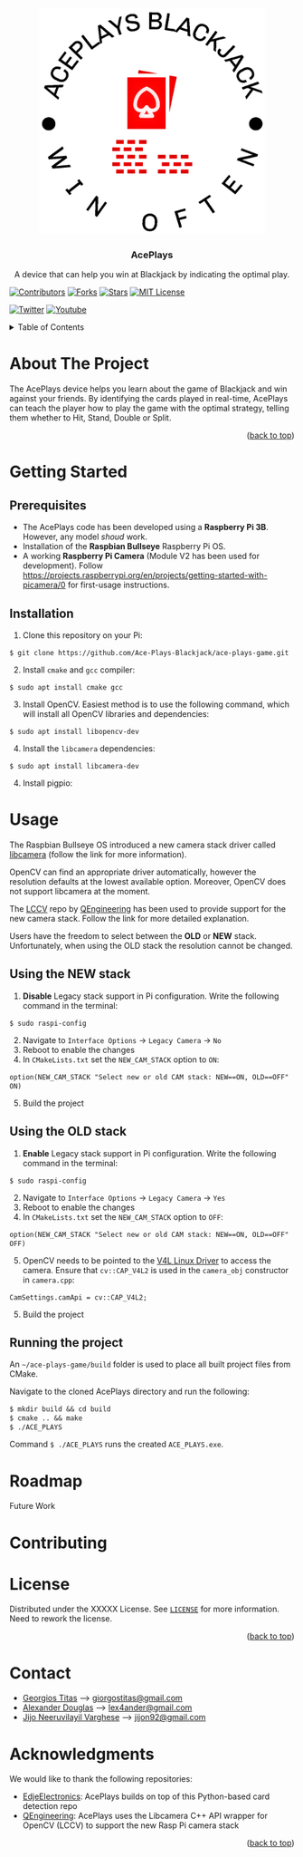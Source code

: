 <!-- Improved compatibility of back to top link: See: https://github.com/othneildrew/Best-README-Template/pull/73 -->
<a name="readme-top"></a>
<!--
*** Thanks for checking out the Best-README-Template. If you have a suggestion
*** that would make this better, please fork the repo and create a pull request
*** or simply open an issue with the tag "enhancement".
*** Don't forget to give the project a star!
*** Thanks again! Now go create something AMAZING! :D
-->




<!-- PROJECT LOGO -->
<br />
<div align="center">
  <a href="https://github.com/Ace-Plays-Blackjack/ace-plays-game">
    <img src="logo/aceplays-blackjack-logo-transparent3.png" alt="Logo" width="400" height="400">
  </a>

<h3 align="center">AcePlays</h3>

  <p align="center">
    A device that can help you win at Blackjack by indicating the optimal play.
    <br />
  </p>
</div>

<!-- LINKS -->

[![Contributors][contributors-shield]][contributors-url]
[![Forks][forks-shield]][forks-url]
[![Stars][stars-shield]][stars-url]
[![MIT License][license-shield]][license-url]

[![Twitter][twitter-shield]][twitter-url]
[![Youtube][youtube-shield]][youtube-url]



<!-- TABLE OF CONTENTS -->
<details>
  <summary>Table of Contents</summary>
  <ol>
    <li>
      <a href="#about-the-project">About The Project</a>
      <ul>
        <li><a href="#built-with">Built With</a></li>
      </ul>
    </li>
    <li>
      <a href="#getting-started">Getting Started</a>
      <ul>
        <li><a href="#prerequisites">Prerequisites</a></li>
        <li><a href="#installation">Installation</a></li>
      </ul>
    </li>
    <li><a href="#usage">Usage</a></li>
    <li><a href="#roadmap">Roadmap</a></li>
    <li><a href="#contributing">Contributing</a></li>
    <li><a href="#license">License</a></li>
    <li><a href="#contact">Contact</a></li>
    <li><a href="#acknowledgments">Acknowledgments</a></li>
  </ol>
</details>



<!-- ABOUT THE PROJECT -->
# About The Project

The AcePlays device helps you learn about the game of Blackjack and win against your friends. By identifying the cards played in real-time, AcePlays can teach the player how to play the game with the optimal strategy, telling them whether to Hit, Stand, Double or Split.

<p align="right">(<a href="#readme-top">back to top</a>)</p>


<!-- GETTING STARTED -->
# Getting Started

## Prerequisites
* The AcePlays code has been developed using a **Raspberry Pi 3B**. However, any model *shoud* work.
* Installation of the **Raspbian Bullseye** Raspberry Pi OS.
* A working **Raspberry Pi Camera** (Module V2 has been used for development). Follow https://projects.raspberrypi.org/en/projects/getting-started-with-picamera/0 for first-usage instructions.

## Installation
1. Clone this repository on your Pi:
```
$ git clone https://github.com/Ace-Plays-Blackjack/ace-plays-game.git
```

2. Install `cmake` and `gcc` compiler:
```
$ sudo apt install cmake gcc
```

3. Install OpenCV. Easiest method is to use the following command, which will install all OpenCV libraries and dependencies:
```
$ sudo apt install libopencv-dev
```

4. Install the `libcamera` dependencies:
```
$ sudo apt install libcamera-dev
```

4. Install pigpio:


<!-- USAGE EXAMPLES -->
# Usage
The Raspbian Bullseye OS introduced a new camera stack driver called [libcamera](https://www.raspberrypi.com/documentation/computers/camera_software.html#getting-started) (follow the link for more information).

OpenCV can find an appropriate driver automatically, however the resolution defaults at the lowest available option. Moreover, OpenCV does not support libcamera at the moment.

The [LCCV](https://github.com/Qengineering/LCCV) repo by [QEngineering](https://github.com/Qengineering) has been used to provide support for the new camera stack. Follow the link for more detailed explanation.

Users have the freedom to select between the **OLD** or **NEW** stack. Unfortunately, when using the OLD stack the resolution cannot be changed.

## Using the NEW stack
1. **Disable** Legacy stack support in Pi configuration. Write the following command in the terminal:
```
$ sudo raspi-config
```
2. Navigate to `Interface Options` -> `Legacy Camera` -> `No`
3. Reboot to enable the changes
4. In `CMakeLists.txt` set the `NEW_CAM_STACK` option to `ON`:

```
option(NEW_CAM_STACK "Select new or old CAM stack: NEW==ON, OLD==OFF" ON)
```
5. Build the project

## Using the OLD stack
1. **Enable** Legacy stack support in Pi configuration. Write the following command in the terminal:
```
$ sudo raspi-config
```
2. Navigate to `Interface Options` -> `Legacy Camera` -> `Yes`
3. Reboot to enable the changes
4. In `CMakeLists.txt` set the `NEW_CAM_STACK` option to `OFF`:

```
option(NEW_CAM_STACK "Select new or old CAM stack: NEW==ON, OLD==OFF" OFF)
```
5. OpenCV needs to be pointed to the [V4L Linux Driver](https://www.kernel.org/doc/html/v4.8/media/v4l-drivers/index.html) to access the camera. Ensure that `cv::CAP_V4L2` is used in the `camera_obj` constructor in `camera.cpp`:

```
CamSettings.camApi = cv::CAP_V4L2;
```
5. Build the project

## Running the project
An `~/ace-plays-game/build` folder is used to place all built project files from CMake. 

Navigate to the cloned AcePlays directory and run the following:

```
$ mkdir build && cd build
$ cmake .. && make
$ ./ACE_PLAYS
```

Command `$ ./ACE_PLAYS` runs the created `ACE_PLAYS.exe`.

<!-- ROADMAP -->
# Roadmap
Future Work

<!-- CONTRIBUTING -->
# Contributing

<!-- LICENSE -->
# License
Distributed under the XXXXX License. See [`LICENSE`](https://github.com/Ace-Plays-Blackjack/ace-plays-game/blob/main/LICENCE) for more information.
Need to rework the license.
<p align="right">(<a href="#readme-top">back to top</a>)</p>



<!-- CONTACT -->
# Contact
* [Georgios Titas](https://github.com/titasg) --> giorgostitas@gmail.com
* [Alexander Douglas](https://github.com/Eagleeye101) --> lex4ander@gmail.com
* [Jijo Neeruvilayil Varghese](https://github.com/jijoNV) -->	jijon92@gmail.com

<!-- ACKNOWLEDGMENTS -->
# Acknowledgments
We would like to thank the following repositories:
* [EdjeElectronics](https://github.com/EdjeElectronics/OpenCV-Playing-Card-Detector): AcePlays builds on top of this Python-based card detection repo
* [QEngineering](https://github.com/Qengineering/LCCV): AcePlays uses the Libcamera C++ API wrapper for OpenCV (LCCV) to support the new Rasp Pi camera stack

<p align="right">(<a href="#readme-top">back to top</a>)</p>



<!-- MARKDOWN LINKS & IMAGES -->
<!-- https://www.markdownguide.org/basic-syntax/#reference-style-links -->
[contributors-shield]: https://img.shields.io/github/contributors/Ace-Plays-Blackjack/ace-plays-game.svg?style=for-the-badge
[contributors-url]: https://github.com/Ace-Plays-Blackjack/ace-plays-game/graphs/contributors
[forks-shield]: https://img.shields.io/github/forks/Ace-Plays-Blackjack/ace-plays-game.svg?style=for-the-badge
[forks-url]: https://github.com/Ace-Plays-Blackjack/ace-plays-game/network/members
[stars-shield]: https://img.shields.io/github/stars/Ace-Plays-Blackjack/ace-plays-game.svg?style=for-the-badge
[stars-url]: https://github.com/Ace-Plays-Blackjack/ace-plays-game/stargazers
[issues-shield]: https://img.shields.io/github/issues/Ace-Plays-Blackjack/ace-plays-game.svg?style=for-the-badge
[issues-url]: https://github.com/github_username/repo_name/issues
[license-shield]: https://img.shields.io/github/license/Ace-Plays-Blackjack/ace-plays-game.svg?style=for-the-badge
[license-url]: https://github.com/Ace-Plays-Blackjack/ace-plays-game/blob/master/LICENSE.txt

[twitter-shield]: https://img.shields.io/twitter/follow/username?label=Twitter&style=social
[twitter-url]: https://twitter.com/AcePlay25807009

[youtube-shield]: https://img.shields.io/youtube/channel/views/UCsEz7-PU1gYQ-DuntVkb_oQ?style=social
[youtube-url]: https://www.youtube.com/channel/UCsEz7-PU1gYQ-DuntVkb_oQ
<!-- [youtube-url]: https://www.youtube.com/@aceplaysblackjackdecisionmaker -->
